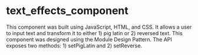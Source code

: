 # text_effects_component

This component was built using JavaScript, HTML, and CSS. It allows a user to input text and transform it to either 1) pig latin or 2) reversed text. This component was designed using the Module Design Pattern. The API exposes two methods: 1) setPigLatin and 2) setReverse.

